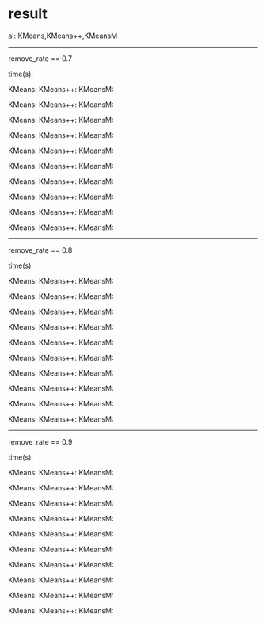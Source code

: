# result

al:
KMeans,KMeans++,KMeansM

---

remove_rate == 0.7

time(s):

KMeans:  KMeans++:  KMeansM:

KMeans:  KMeans++:  KMeansM:

KMeans:  KMeans++:  KMeansM:

KMeans:  KMeans++:  KMeansM:

KMeans:  KMeans++:  KMeansM:

KMeans:  KMeans++:  KMeansM:

KMeans:  KMeans++:  KMeansM:

KMeans:  KMeans++:  KMeansM:

KMeans:  KMeans++:  KMeansM:

KMeans:  KMeans++:  KMeansM:


----


remove_rate == 0.8

time(s):

KMeans:  KMeans++:  KMeansM:

KMeans:  KMeans++:  KMeansM:

KMeans:  KMeans++:  KMeansM:

KMeans:  KMeans++:  KMeansM:

KMeans:  KMeans++:  KMeansM:

KMeans:  KMeans++:  KMeansM:

KMeans:  KMeans++:  KMeansM:

KMeans:  KMeans++:  KMeansM:

KMeans:  KMeans++:  KMeansM:

KMeans:  KMeans++:  KMeansM:

---

remove_rate == 0.9

time(s):

KMeans:  KMeans++:  KMeansM:

KMeans:  KMeans++:  KMeansM:

KMeans:  KMeans++:  KMeansM:

KMeans:  KMeans++:  KMeansM:

KMeans:  KMeans++:  KMeansM:

KMeans:  KMeans++:  KMeansM:

KMeans:  KMeans++:  KMeansM:

KMeans:  KMeans++:  KMeansM:

KMeans:  KMeans++:  KMeansM:

KMeans:  KMeans++:  KMeansM:
